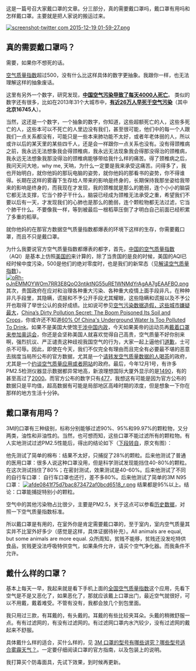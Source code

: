 
这是一篇号召大家戴口罩的文章。分三部分，真的需要戴口罩吗，戴口罩有用吗和怎样戴口罩。主要就是把人家说的搬运过来。

[![screenshot-twitter com 2015-12-19 01-59-27.png](https://d23f6h5jpj26xu.cloudfront.net/zghwlwanr98g_small.png)](http://img.svbtle.com/zghwlwanr98g.png)

真的需要戴口罩吗？
---------

 
需要，如果你不想死的话。

[空气质量指数](http://datacenter.mep.gov.cn/)超过500，没有什么比这样具体的数字更抽象。我跟你一样，也无法理解这样的抽象废话。

这里有另外一个数字，研究发现，[**中国空气污染导致了每天4000人死亡**](http://www.theguardian.com/world/2015/aug/14/air-pollution-in-china-is-killing-4000-people-every-day-a-new-study-finds)。
类似的数字还有很多，比如在2013年31个大城市中，[**有近26万人早死于空气污染**](https://www.chinadialogue.net/blog/7697-China-s-noxious-air-as-deadly-as-smoking-study/ch)（其中**北京16745人**）。

当然，这还是一个数字，一个抽象的数字，你知道，这些超额死亡的人，这些多死亡的人，这些本可以不死亡的人里边没有我们，甚至很可能，他们中的每一个人跟我们一点关系都没有，可能只是一些本来肺功能不太好，或者年老体弱的人，所以或许以后的某天里的某些四千人，还是会一样跟你一点关系也没有。没有得颈椎病之前，我永远无法想象我会得颈椎病，我永远无法现象我会得那没得治的颈椎病，我永远无法想象我那没得治的颈椎病能够带给我什么样的痛苦。得了颈椎病之后，我问天问大地，why me, 天呐，为什么一定要是我来承受这痛苦。问得多了，我也开始明白，就你他妈的那玩电脑的姿势，就你他妈的那看书的姿势，你不得谁得。长期在这样的雾霾下生存给人带来的影响是终身的，长期保持我那坐姿给我带来的影响是终身的，而我现在才发现，我的颈椎就是那么的脆弱，连个小小的脑袋它都无法支撑，它当个脖子干什么，脑袋已经成为颈椎无法承受之重，希望我们不要以后有一天，才发现我们的心肺也是那么的脆弱，连个颗粒物都无法过滤，它当个肺干什么。不要像我一样，等到被最后一根稻草压倒了才明白自己前面已经积累了多重的稻草。

就你他妈的在那官方数据空气质量指数都爆表的环境下这样的生存，你需要戴口罩，而且不只是戴口罩。
 
为什么我要说官方空气质量指数都爆表的都字，首先，[中国的空气质量指数](http://kjs.mep.gov.cn/hjbhbz/bzwb/dqhjbh/jcgfffbz/201203/t20120302_224166.htm)（AQI）是基本上仿照[美国的](http://www3.epa.gov/airnow/aqi-technical-assistance-document-dec2013.pdf)来计算的，除了当贵国的是良的时候，美国的AQI已经时候中度污染，500是他们的绝对零度时，也是我们的新常态（见[解读空气质量指数](http://www.guokr.com/post/431588/)）。
[![oRh-oJnEMMOYWOm7RR3E8QoO3ntjktNG55uRE1WNMdYrAgAA7gEAAFBO.png](https://d23f6h5jpj26xu.cloudfront.net/whrl5dko6cuyq_small.png)](http://img.svbtle.com/whrl5dko6cuyq.png)
其次，贵国政府在应对和治理各种重大污染、各种重大疫情上面手段非凡，在种种非凡手段里，其隐瞒，谎报和不予公开手段尤其耀眼，这些隐瞒和谎报以及不予公开也取得了举世公认的良好成绩。比如说可参见[空气污染数据造假，这些城市嫌疑最大](http://cnpolitics.org/2015/02/effortless-perfection/)，[China’s Dirty Pollution Secret: The Boom Poisoned Its Soil and Crops](http://e360.yale.edu/feature/chinas_dirty_pollution_secret_the_boom_poisoned_its_soil_and_crops/2782/)，你或许还不知道[60% Of China's Underground Water Is Too Polluted To Drink](http://www.businessinsider.com/60-of-chinas-underground-water-is-too-polluted-to-drink-2014-4)。如果不是美国大使馆[干涉中国内政](http://www.dw.com/zh/%E5%AE%98%E5%91%98%E6%8C%87%E8%B4%A3%E9%A9%BB%E5%8D%8E%E4%BD%BF%E9%A6%86%E5%8F%91%E5%B8%83%E7%A9%BA%E6%B0%94%E6%95%B0%E6%8D%AE%E5%B9%B2%E6%B6%89%E5%86%85%E6%94%BF/a-15999692)，今天如果美帝的运动员再[戴着口罩来参加奥运会](http://www.nytimes.com/2008/08/06/sports/olympics/06masks.html)，你还是会坚称美国人就喜欢觉得自己高贵，空气质量不好你别来啊，强烈抗议、严正谴责这种歧视我国空气的行为，大家一起上逼他们[道歉](http://2008.163.com/08/0806/20/4IML61MD00742437.html)，士可杀不可辱。因此，即使在今天，我们不仅完全有理由而且完全有必要最不堪的恶意去揣度当局所公布的官方数据，尤其是一个[请转发空气质量数据的人喝茶](http://news.foryoo.cn/a/201301/gn231790.shtml)的政府，尤其是一个[约谈空气质量应用或者网站](http://cn.nytimes.com/china/20141111/c11aqapp/)的政府。最后，今年12月1号，有许多PM2.5检测仪器显示数据都异常地高，新浪理想国际大厦外显示的是[1490](https://twitter.com/MyDF/status/671624026570141697)，有的甚至高过了[2000](http://tech.qq.com/a/20151201/057843.htm)。而官方公布的数字只有[477](http://www.aqistudy.cn/historydata/daydata.php?city=%E5%8C%97%E4%BA%AC&month=2015-12)，我想这有可能是因为官方公布的数据只是平均值，超高数据有可能是局部地区高峰时期的浓度，但是想象一下你在那样的地方生活十分钟。
 

戴口罩有用吗？
-------

 
3M的口罩有三种级别，标称分别能够过滤90%、95%和99.97%的颗粒物，又分两类，油性和非油性的。当然，也可想而知，这些口罩不能过滤所有的颗粒物。有人实地测试过滤PM2.5性能后，得出的结论如下（[下段转自](https://www.zhihu.com/question/38273401/answer/75746262)，原文有图）：

他先测试了简单的棉布：结果不太好，只捕捉了28%的颗粒。后来他测试了普通的医用口罩：很多人说这种口罩没用，但是科学测试发现能挡住40-80%的颗粒。在这次测试挡住了80%；在密封测试，效果测试是40-60%。后来他测试了不同的自行车口罩： 自行车口罩也还行，差不多80%。后来他测试了简单的3M N95口罩：
[![afde0841f75d7bac873472af0bcd6518_r.png](https://d23f6h5jpj26xu.cloudfront.net/3ciieoaw67qea_small.png)](http://img.svbtle.com/3ciieoaw67qea.png)
结果都是95%以上。结论：口罩能捕捉特别小的颗粒。

空气中的其他污染物占比很少，主要是PM2.5，关于这点可以参看[历史数据](http://www.aqistudy.cn/historydata/monthdata.php?city=%E5%8C%97%E4%BA%AC)，对照一下空气质量指数标准。
 
所以戴口罩是有用的，在室外你是肯定需要戴口罩的，至于室内，室内空气质量其实并不比室外好多少（感觉是这样，具体证据待补充）。All animals are equal, but some animals are more equal. 众所周知，贫贱不能移，贫贱还没发吃特供食品，贫贱更没法呼吸特供空气，如果条件允许，请买个空气净化器。而我条件不允许。
 

戴什么样的口罩？
--------

 
基本上每天一早，我起来就是看下手机上面的[全国空气质量指数](https://air.fresh-ideas.cc/)这个应用，先看下空气是不是又恶化了，如果恶化了，那就应该戴上口罩出门，最近空气就很好，可以不用戴，戴着难受。不管有没有，我都会放几个到包里面。
 
我只用过三款，有耳戴的，有头戴的。耳戴的有些比较夹耳朵。头戴的稍微舒服一点。有有过滤网的，有没有过滤网的。有过滤网口罩内水汽较少，没有过滤网的戴起来不舒服。
 
具体戴什么样的适合，买什么样的，见 [3M 口罩的型号有哪些讲究？哪些型号适合雾霾天气？](https://www.zhihu.com/question/20749979)。一定要仔细阅读口罩的官方指南，以及包装上的说明。
 
我打算买个防毒面具，先试下效果，到时候再更新。
 
 
 

